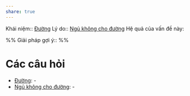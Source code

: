 ```yaml
---
share: true
---
```

Khái niệm:: [Đường](../../T%E1%BB%AB%20%C4%91i%E1%BB%83n/Trung%20t%C3%ADnh/%C4%90%C6%B0%E1%BB%9Dng.md)
Lý do:: 
[Ngủ không cho đường](../../Quan%20%C4%91i%E1%BB%83m,%20th%C3%A1i%20%C4%91%E1%BB%99,%20nguy%C3%AAn%20t%E1%BA%AFc%20s%E1%BB%91ng,%20%C4%91i%E1%BB%81u%20m%C3%ACnh%20th%E1%BA%A5y%20ho%E1%BA%B7c%20c%E1%BA%A3m%20nh%E1%BA%ADn/Ng%E1%BB%A7%20kh%C3%B4ng%20cho%20%C4%91%C6%B0%E1%BB%9Dng.md) 
Hệ quả của vấn đề này:


%%
Giải pháp gợi ý:: 
%%



# Các câu hỏi
- [Đường](../../T%E1%BB%AB%20%C4%91i%E1%BB%83n/Trung%20t%C3%ADnh/%C4%90%C6%B0%E1%BB%9Dng.md): \-
- [Ngủ không cho đường](../../Quan%20%C4%91i%E1%BB%83m,%20th%C3%A1i%20%C4%91%E1%BB%99,%20nguy%C3%AAn%20t%E1%BA%AFc%20s%E1%BB%91ng,%20%C4%91i%E1%BB%81u%20m%C3%ACnh%20th%E1%BA%A5y%20ho%E1%BA%B7c%20c%E1%BA%A3m%20nh%E1%BA%ADn/Ng%E1%BB%A7%20kh%C3%B4ng%20cho%20%C4%91%C6%B0%E1%BB%9Dng.md): \-

